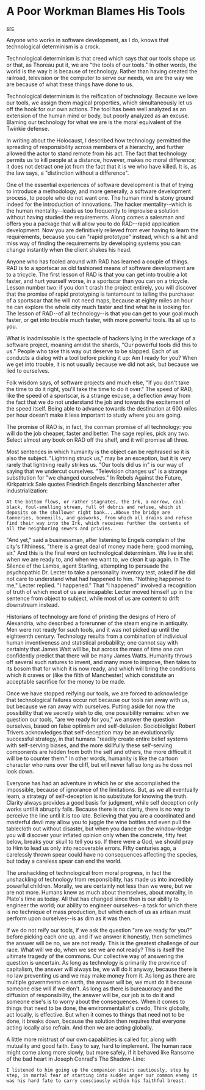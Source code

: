 

# A Poor Workman Blames His Tools

[src](http://www.spectacle.org/496/tool.html)

Anyone who works in software development, as I do, knows that technological determinism is a crock.

Technological determinism is that creed which says that our tools shape us or that, as Thoreau put it, we are "the tools of our tools." In other words, the world is the way it is because of technology. Rather than having created the railroad, television or the computer to serve our needs, we are the way we are because of what these things have done to us.

Technological determinism is the reification of technology. Because we love our tools, we assign them magical properties, which simultaneously let us off the hook for our own actions. The tool has been well analyzed as an extension of the human mind or body, but poorly analyzed as an excuse. Blaming our technology for what we are is the moral equivalent of the Twinkie defense.

In writing about the Holocaust, I described how technology permitted the spreading of responsibility across members of a hierarchy, and further allowed the actor to stand remote from his act. The fact that technology permits us to kill people at a distance, however, makes no moral difference; it does not detract one jot from the fact that it is we who have killed. It is, as the law says, a "distinction without a difference".

One of the essential experiences of software development is that of trying to introduce a methodology, and more generally, a software development process, to people who do not want one. The human mind is stony ground indeed for the introduction of innovations. The hacker mentality--which is the human mentality--leads us too frequently to improvise a solution without having studied the requirements. Along comes a salesman and offers you a package that will allow you to do RAD--rapid application development. Now you are definitively relieved from ever having to learn the requirements, because you can "rapid prototype" instead, which is a hit and miss way of finding the requirements by developing systems you can change instantly when the client shakes his head.

Anyone who has fooled around with RAD has learned a couple of things. RAD is to a sportscar as old fashioned means of software development are to a tricycle. The first lesson of RAD is that you can get into trouble a lot faster, and hurt yourself worse, in a sportscar than you can on a tricycle. Lesson number two: if you don't crash the project entirely, you will discover that the promise of rapid prototyping is tantamount to telling the purchaser of a sportscar that he will not need maps, because at eighty miles an hour he can explore the whole city much faster and find what he is looking for. The lesson of RAD--of all technology--is that you can get to your goal much faster, or get into trouble much faster, with more powerful tools. Its all up to you.

What is inadmissable is the spectacle of hackers lying in the wreckage of a software project, moaning amidst the shards, "Our powerful tools did this to us." People who take this way out deserve to be slapped. Each of us conducts a dialog with a tool before picking it up: Am I ready for you? When we get into trouble, it is not usually because we did not ask, but because we lied to ourselves.

Folk wisdom says, of software projects and much else, "If you don't take the time to do it right, you'll take the time to do it over." The speed of RAD, like the speed of a sportscar, is a strange excuse, a deflection away from the fact that we do not understand the job and towards the excitement of the speed itself. Being able to advance towards the destination at 600 miles per hour doesn't make it less important to study where you are going.

The promise of RAD is, in fact, the conman promise of all technology: you will do the job cheaper, faster and better. The sage replies, pick any two. Select almost any book on RAD off the shelf, and it will promise all three.

Most sentences in which humanity is the object can be rephrased so it is also the subject. "Lightning struck us," may be an exception, but it is very rarely that lightning really strikes us. "Our tools did us in" is our way of saying that we undercut ourselves. "Television changes us" is a strange substitution for "we changed ourselves." In Rebels Against the Future, Kirkpatrick Sale quotes Friedrich Engels describing Manchester after industrialization:

    At the bottom flows, or rather stagnates, the Irk, a narrow, coal-black, foul-smelling stream, full of debris and refuse, which it deposits on the shallower right bank....Above the bridge are tanneries, bonemills, and gasworks, from which all drains and refuse find their way into the Irk, which receives further the contents of all the neighboring sewers and privies.

"And yet," said a businessman, after listening to Engels complain of the city's filthiness, "there is a great deal of money made here; good morning, sir." And this is the final word on technological determinism. We live in shit when we are ready to, and when we want to, we clean it up again. In The Silence of the Lambs, agent Starling, attempting to persuade the psychopathic Dr. Lecter to take a personality inventory test, asked if he did not care to understand what had happened to him. "Nothing happened to me," Lecter replied. "I happened." That "I happened" involved a recognition of truth of which most of us are incapable: Lecter moved himself up in the sentence from object to subject, while most of us are content to drift downstream instead.

Historians of technology are fond of printing the designs of Hero of Alexandria, who described a forerunner of the steam engine in antiquity. Men were not ready for such tools, and it was not picked up until the eighteenth century. Technology results from a combination of individual human inventiveness and statistical probability; one cannot say with certainty that James Watt will be, but across the mass of time one can confidently predict that there will be many James Watts. Humanity throws off several such natures to invent, and many more to improve, then takes to its bosom that for which it is now ready, and which will bring the conditions which it craves or (like the filth of Manchester) which constitute an acceptable sacrifice for the money to be made.

Once we have stopped reifying our tools, we are forced to acknowledge that technological failures occur not because our tools ran away with us, but because we ran away with ourselves. Putting aside for now the possibility that we secretly wish to die, one possibility remains: when we question our tools, "are we ready for you," we answer the question ourselves, based on false optimism and self-delusion. Sociobioligist Robert Trivers acknowledges that self-deception may be an evolutionarily successful strategy, in that humans "readily create entire belief systems with self-serving biases, and the more skillfully these self-serving components are hidden from both the self and others, the more difficult it will be to counter them." In other words, humanity is like the cartoon character who runs over the cliff, but will never fall so long as he does not look down.

Everyone has had an adventure in which he or she accomplished the impossible, because of ignorance of the limitations. But, as we all eventually learn, a strategy of self-deception is no substitute for knowing the truth. Clarity always provides a good basis for judgment, while self deception only works until it abruptly fails. Because there is no clarity, there is no way to perceive the line until it is too late. Believing that you are a coordinated and masterful devil may allow you to juggle the wine bottles and even pull the tablecloth out without disaster, but when you dance on the window-ledge you will discover your inflated opinion only when the concrete, fifty feet below, breaks your skull to tell you so. If there were a God, we should pray to Him to lead us only into recoverable errors. Fifty centuries ago, a carelessly thrown spear could have no consequences affecting the species, but today a careless spear can end the world.

The unshackling of technological from moral progress, in fact the unshackling of technology from responsibility, has made us into incredibly powerful children. Morally, we are certainly not less than we were, but we are not more. Humans knew as much about themselves, about morality, in Plato's time as today. All that has changed since then is our ability to engineer the world; our ability to engineer ourselves--a task for which there is no technique of mass production, but which each of us as artisan must perform upon ourselves--is as dim as it was then.

If we do not reify our tools, if we ask the question "are we ready for you?" before picking each one up, and if we answer it honestly, then sometimes the answer will be no, we are not ready. This is the greatest challenge of our race. What will we do, when we see we are not ready? This is itself the ultimate tragedy of the commons. Our collective way of answering the question is uncertain. As long as technology is primarily the province of capitalism, the answer will always be, we will do it anyway, because there is no law preventing us and we may make money from it. As long as there are multiple governments on earth, the answer will be, we must do it because someone else will if we don't. As long as there is bureaucracy and the diffusion of responsibility, the answer will be, our job is to do it and someone else's is to worry about the consequences. When it comes to things that need to be done, the environmentalist's credo, Think globally, act locally, is effective. But when it comes to things that need not to be done, it breaks down, because the solution then requires that everyone acting locally also refrain. And then we are acting globally.

A little more mistrust of our own capabilities is called for, along with mutuality and good faith. Easy to say, hard to implement. The human race might come along more slowly, but more safely, if it behaved like Ransome of the bad heart in Joseph Conrad's The Shadow-Line:

    I listened to him going up the companion stairs cautiously, step by step, in mortal fear of starting into sudden anger our common enemy it was his hard fate to carry consciously within his faithful breast.


